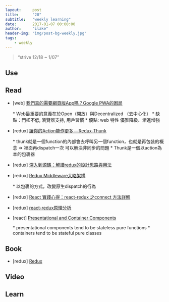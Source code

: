 ```yaml
---
layout:     post
title:      "20"
subtitle:   "weekly learning"
date:       2017-01-07 00:00:00
author:     "ilake"
header-img: "img/post-bg-weekly.jpg"
tags:
    - weekly
---
```

> “strive 12/18 ~ 1/07”

## Use

## Read

* <p>[web] <a href="http://m.leiphone.com/news/201606/UEiart497WUzS62u.html">我們真的需要網頁版App嗎？Google PWA的困局</a></p>
  * Web最重要的意義在於Open（開放）與Decentralized （去中心化）
  * 缺點：門檻不低, 瀏覽器支持, 用戶習慣
  * 優點: web 特性 優雅降級、漸進增強

* <p>[redux] <a href="https://medium.com/@WendellLiu/%E9%80%81%E8%AE%93%E4%BD%A0%E7%9A%84action%E8%83%BD%E4%BD%9C%E6%9B%B4%E5%A4%9A-redux-thunk-c07bc5488e48#.998ddxmo7">讓你的Action能作更多 — Redux-Thunk</a></p>
  * thunk就是一個function的內部會去呼叫另一個function，也就是再包裝的概念 => 裡面再dispatch一次 可以解決非同步的問題
  * Thunk是一個以action為本的包裹器

* <p>[redux] <a href="http://div.io/topic/1309">深入到源碼：解讀redux的設計思路與用法</a></p>

* <p>[redux] <a href="https://medium.com/@WendellLiu/redux-middleware%E5%A4%A7%E7%95%A5%E6%9E%B6%E6%A7%8B-ace7e646c929#.q59hfudfr">Redux Middleware大略架構</a></p>
  * 以包裹的方式，改變原生dispatch的行為

* <p>[redux] <a href="http://taobaofed.org/blog/2016/08/18/react-redux-connect/">React 實踐心得：react-redux 之connect 方法詳解</a></p>

* <p>[redux] <a href="http://www.cnblogs.com/hhhyaaon/p/5863408.html">react-redux原理分析</a></p>

* <p>[react] <a href="https://medium.com/@dan_abramov/smart-and-dumb-components-7ca2f9a7c7d0#.gn3nd3wwl">Presentational and Container Components</a></p>
  * presentational components tend to be stateless pure functions
  * containers tend to be stateful pure classes

## Book

* <p>[redux] <a href="https://chentsulin.github.io/redux/index.html">Redux</a></p>

## Video

## Learn
